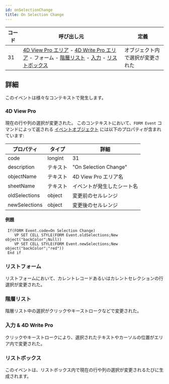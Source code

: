 ```yaml
---
id: onSelectionChange
title: On Selection Change
---
```


| コード | 呼び出し元                                                                                                                                                                                                                                            | 定義               |
| --- | ------------------------------------------------------------------------------------------------------------------------------------------------------------------------------------------------------------------------------------------------ | ---------------- |
| 31  | [4D View Pro エリア](FormObjects/viewProArea_overview.md) - [4D Write Pro エリア](FormObjects/writeProArea_overview) - フォーム - [階層リスト](FormObjects/list_overview.md) - [入力](FormObjects/input_overview.md) - [リストボックス](FormObjects/listbox_overview.md) | オブジェクト内で選択が変更された |


## 詳細

このイベントは様々なコンテキストで発生します。


### 4D View Pro
現在の行や列の選択が変更された。 このコンテキストにおいて、`FORM Event` コマンドによって返される [イベントオブジェクト](overview.md#イベントオブジェクト) には以下のプロパティが含まれています:

| プロパティ         | タイプ     | 詳細                    |
| ------------- | ------- | --------------------- |
| code          | longint | 31                    |
| description   | テキスト    | "On Selection Change" |
| objectName    | テキスト    | 4D View Pro エリア名      |
| sheetName     | テキスト    | イベントが発生したシート名         |
| oldSelections | object  | 変更前のセルレンジ             |
| newSelections | object  | 変更後のセルレンジ             |

#### 例題

```4d
 If(FORM Event.code=On Selection Change)
    VP SET CELL STYLE(FORM Event.oldSelections;New object("backColor";Null))
    VP SET CELL STYLE(FORM Event.newSelections;New object("backColor";"red"))
 End if
```

### リストフォーム

リストフォームにおいて、カレントレコードあるいはカレントセレクションの行選択が変更された。


### 階層リスト

階層リスト中の選択がクリックやキーストロークなどで変更された。


### 入力 & 4D Write Pro

クリックやキーストロークにより、選択されたテキストやカーソルの位置がエリア内で変更された。


### リストボックス
このイベントは、リストボックス内で現在の行や列の選択が変更されるたびに生成されます。

